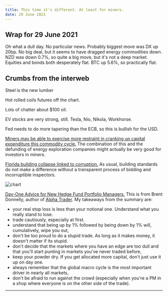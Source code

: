 ```yaml
---
title: This time it's different. At least for miners.
date: 29 June 2021
---
```


## Wrap for 29 June 2021

Oh what a dull day. No particular news. Probably biggest move was DX up 20bp. No big deal, but it seems to have dragged energy commodities down.  NZD was down 0.7%, so quite a big move, but it's not a deep market.
Equities and bonds both desperately flat. 
BTC up 5.6%, so practically flat.

## Crumbs from the interweb

Steel is the new lumber

Hot rolled coils futures off the chart.

Lots of chatter about $100 oil.

EV stocks are very strong, still. Tesla, Nio, Nikola, Workhorse. 

Fed needs to do more tapering than the ECB, so this is bullish for the USD.

[Miners may be able to exercise more restraint in cranking up capital expenditure this commodity cycle.](https://www.economist.com/business/2021/06/26/big-miners-capital-discipline-is-good-news-for-investors) The combination of this and the defunding of energy exploration companies might actually be very good for investors in miners.

[Florida building collapse linked to corruption.](https://en.mercopress.com/2021/06/29/history-of-corruption-and-bribes-behind-doomed-florida-building-reported) As usual, building standards do not make a difference without a transparent process of bidding and incorruptible inspectors.

![chart](https://thesoundingline.com/wp-content/uploads/2021/06/infaltion-in-US-EU-and-Japan.png)

[Day-One Advice for New Hedge Fund Portfolio Managers.](https://www.epsilontheory.com/day-one-advice-for-new-hedge-fund-portfolio-managers/)
This is from Brent Donnelly, author of [Alpha Trader](https://www.amazon.com/Alpha-Trader-Methodology-Mathematics-Professional/dp/1736739816/).
My takeaways from the summary are:

- your real stop loss is less than your notional one. Understand what you really stand to lose.
- trade cautiously, especially at first. 
- understand that being up by 1% followed by being down by 1% will, cumulatively, wipe you out,
- don't be too proud to do a stupid trade. As long as it makes money, it doesn't matter if its stupid.
- don't decide that the markets where you have an edge are too dull and that you'll start punting in markets you've never traded before,
- keep your powder dry. If you get allocated more capital, don't just use it up on day one.
- always remember that the global macro cycle is the most important driver in nearly all markets,
- don't be afraid to run against the crowd (especially when you're a PM in a shop where everyone is on the other side of the trade).

---
